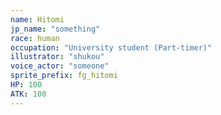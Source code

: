 ```yaml
---
name: Hitomi
jp_name: "something"
race: human
occupation: "University student (Part-timer)"
illustrator: "shukou"
voice_actor: "someone"
sprite_prefix: fg_hitomi
HP: 100
ATK: 100
---
```

